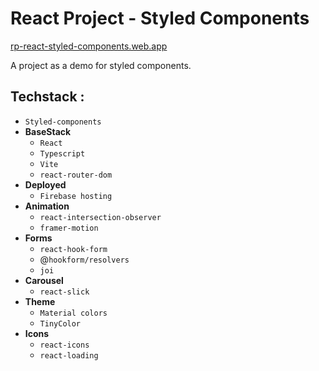 # React Project - Styled Components

[rp-react-styled-components.web.app](https://rp-react-styled-components.web.app/)

A project as a demo for styled components.

## Techstack :

- `Styled-components`
- **BaseStack**
  - `React`
  - `Typescript`
  - `Vite`
  - `react-router-dom`
- **Deployed**
  - `Firebase hosting`
- **Animation**
  - `react-intersection-observer`
  - `framer-motion`
- **Forms**
  - `react-hook-form`
  - @`hookform/resolvers`
  - `joi`
- **Carousel**
  - `react-slick`
- **Theme**
  - `Material colors`
  - `TinyColor`
- **Icons**
  - `react-icons`
  - `react-loading`
